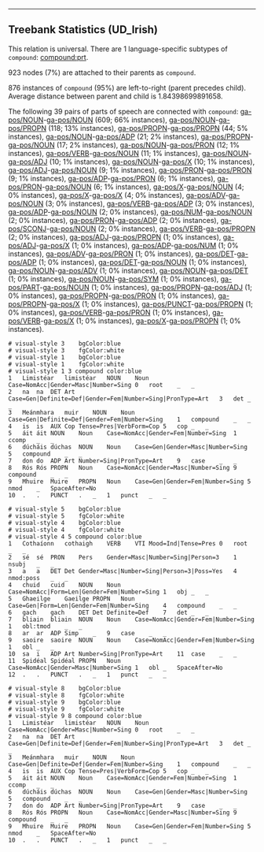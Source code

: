 

--------------------------------------------------------------------------------

## Treebank Statistics (UD_Irish)

This relation is universal.
There are 1 language-specific subtypes of `compound`: [compound:prt]().

923 nodes (7%) are attached to their parents as `compound`.

876 instances of `compound` (95%) are left-to-right (parent precedes child).
Average distance between parent and child is 1.84398699891658.

The following 39 pairs of parts of speech are connected with `compound`: [ga-pos/NOUN]()-[ga-pos/NOUN]() (609; 66% instances), [ga-pos/NOUN]()-[ga-pos/PROPN]() (118; 13% instances), [ga-pos/PROPN]()-[ga-pos/PROPN]() (44; 5% instances), [ga-pos/NOUN]()-[ga-pos/ADP]() (21; 2% instances), [ga-pos/PROPN]()-[ga-pos/NOUN]() (17; 2% instances), [ga-pos/NOUN]()-[ga-pos/PRON]() (12; 1% instances), [ga-pos/VERB]()-[ga-pos/NOUN]() (11; 1% instances), [ga-pos/NOUN]()-[ga-pos/ADJ]() (10; 1% instances), [ga-pos/NOUN]()-[ga-pos/X]() (10; 1% instances), [ga-pos/ADJ]()-[ga-pos/NOUN]() (9; 1% instances), [ga-pos/PRON]()-[ga-pos/PRON]() (9; 1% instances), [ga-pos/ADP]()-[ga-pos/PRON]() (6; 1% instances), [ga-pos/PRON]()-[ga-pos/NOUN]() (6; 1% instances), [ga-pos/X]()-[ga-pos/NOUN]() (4; 0% instances), [ga-pos/X]()-[ga-pos/X]() (4; 0% instances), [ga-pos/ADV]()-[ga-pos/NOUN]() (3; 0% instances), [ga-pos/VERB]()-[ga-pos/ADP]() (3; 0% instances), [ga-pos/ADP]()-[ga-pos/NOUN]() (2; 0% instances), [ga-pos/NUM]()-[ga-pos/NOUN]() (2; 0% instances), [ga-pos/PRON]()-[ga-pos/ADP]() (2; 0% instances), [ga-pos/SCONJ]()-[ga-pos/NOUN]() (2; 0% instances), [ga-pos/VERB]()-[ga-pos/PROPN]() (2; 0% instances), [ga-pos/ADJ]()-[ga-pos/PROPN]() (1; 0% instances), [ga-pos/ADJ]()-[ga-pos/X]() (1; 0% instances), [ga-pos/ADP]()-[ga-pos/NUM]() (1; 0% instances), [ga-pos/ADV]()-[ga-pos/PRON]() (1; 0% instances), [ga-pos/DET]()-[ga-pos/ADP]() (1; 0% instances), [ga-pos/DET]()-[ga-pos/NOUN]() (1; 0% instances), [ga-pos/NOUN]()-[ga-pos/ADV]() (1; 0% instances), [ga-pos/NOUN]()-[ga-pos/DET]() (1; 0% instances), [ga-pos/NOUN]()-[ga-pos/SYM]() (1; 0% instances), [ga-pos/PART]()-[ga-pos/NOUN]() (1; 0% instances), [ga-pos/PROPN]()-[ga-pos/ADJ]() (1; 0% instances), [ga-pos/PROPN]()-[ga-pos/PRON]() (1; 0% instances), [ga-pos/PROPN]()-[ga-pos/X]() (1; 0% instances), [ga-pos/PUNCT]()-[ga-pos/PROPN]() (1; 0% instances), [ga-pos/VERB]()-[ga-pos/PRON]() (1; 0% instances), [ga-pos/VERB]()-[ga-pos/X]() (1; 0% instances), [ga-pos/X]()-[ga-pos/PROPN]() (1; 0% instances).


~~~ conllu
# visual-style 3	bgColor:blue
# visual-style 3	fgColor:white
# visual-style 1	bgColor:blue
# visual-style 1	fgColor:white
# visual-style 1 3 compound	color:blue
1	Limistéar	limistéar	NOUN	Noun	Case=NomAcc|Gender=Masc|Number=Sing	0	root	_	_
2	na	na	DET	Art	Case=Gen|Definite=Def|Gender=Fem|Number=Sing|PronType=Art	3	det	_	_
3	Meánmhara	muir	NOUN	Noun	Case=Gen|Definite=Def|Gender=Fem|Number=Sing	1	compound	_	_
4	is	is	AUX	Cop	Tense=Pres|VerbForm=Cop	5	cop	_	_
5	áit	áit	NOUN	Noun	Case=NomAcc|Gender=Fem|Number=Sing	1	ccomp	_	_
6	dúcháis	dúchas	NOUN	Noun	Case=Gen|Gender=Masc|Number=Sing	5	compound	_	_
7	don	do	ADP	Art	Number=Sing|PronType=Art	9	case	_	_
8	Rós	Rós	PROPN	Noun	Case=NomAcc|Gender=Masc|Number=Sing	9	compound	_	_
9	Mhuire	Muire	PROPN	Noun	Case=Gen|Gender=Fem|Number=Sing	5	nmod	_	SpaceAfter=No
10	.	.	PUNCT	.	_	1	punct	_	_

~~~


~~~ conllu
# visual-style 5	bgColor:blue
# visual-style 5	fgColor:white
# visual-style 4	bgColor:blue
# visual-style 4	fgColor:white
# visual-style 4 5 compound	color:blue
1	Cothaíonn	cothaigh	VERB	VTI	Mood=Ind|Tense=Pres	0	root	_	_
2	sé	sé	PRON	Pers	Gender=Masc|Number=Sing|Person=3	1	nsubj	_	_
3	a	a	DET	Det	Gender=Masc|Number=Sing|Person=3|Poss=Yes	4	nmod:poss	_	_
4	chuid	cuid	NOUN	Noun	Case=NomAcc|Form=Len|Gender=Fem|Number=Sing	1	obj	_	_
5	Ghaeilge	Gaeilge	PROPN	Noun	Case=Gen|Form=Len|Gender=Fem|Number=Sing	4	compound	_	_
6	gach	gach	DET	Det	Definite=Def	7	det	_	_
7	bliain	bliain	NOUN	Noun	Case=NomAcc|Gender=Fem|Number=Sing	1	obl:tmod	_	_
8	ar	ar	ADP	Simp	_	9	case	_	_
9	saoire	saoire	NOUN	Noun	Case=NomAcc|Gender=Fem|Number=Sing	1	obl	_	_
10	sa	i	ADP	Art	Number=Sing|PronType=Art	11	case	_	_
11	Spidéal	Spidéal	PROPN	Noun	Case=NomAcc|Gender=Masc|Number=Sing	1	obl	_	SpaceAfter=No
12	.	.	PUNCT	.	_	1	punct	_	_

~~~


~~~ conllu
# visual-style 8	bgColor:blue
# visual-style 8	fgColor:white
# visual-style 9	bgColor:blue
# visual-style 9	fgColor:white
# visual-style 9 8 compound	color:blue
1	Limistéar	limistéar	NOUN	Noun	Case=NomAcc|Gender=Masc|Number=Sing	0	root	_	_
2	na	na	DET	Art	Case=Gen|Definite=Def|Gender=Fem|Number=Sing|PronType=Art	3	det	_	_
3	Meánmhara	muir	NOUN	Noun	Case=Gen|Definite=Def|Gender=Fem|Number=Sing	1	compound	_	_
4	is	is	AUX	Cop	Tense=Pres|VerbForm=Cop	5	cop	_	_
5	áit	áit	NOUN	Noun	Case=NomAcc|Gender=Fem|Number=Sing	1	ccomp	_	_
6	dúcháis	dúchas	NOUN	Noun	Case=Gen|Gender=Masc|Number=Sing	5	compound	_	_
7	don	do	ADP	Art	Number=Sing|PronType=Art	9	case	_	_
8	Rós	Rós	PROPN	Noun	Case=NomAcc|Gender=Masc|Number=Sing	9	compound	_	_
9	Mhuire	Muire	PROPN	Noun	Case=Gen|Gender=Fem|Number=Sing	5	nmod	_	SpaceAfter=No
10	.	.	PUNCT	.	_	1	punct	_	_

~~~


